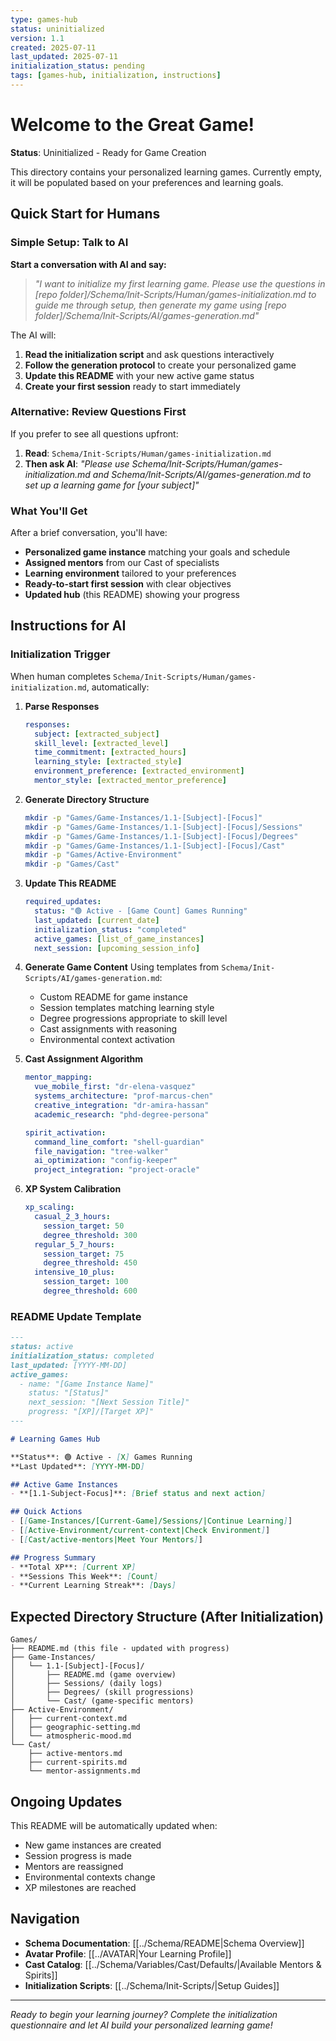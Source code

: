 ```yaml
---
type: games-hub
status: uninitialized
version: 1.1
created: 2025-07-11
last_updated: 2025-07-11
initialization_status: pending
tags: [games-hub, initialization, instructions]
---
```


# Welcome to the Great Game!

**Status**:  Uninitialized - Ready for Game Creation

This directory contains your personalized learning games. Currently empty, it will be populated based on your preferences and learning goals.

## Quick Start for Humans

### Simple Setup: Talk to AI

**Start a conversation with AI and say:**
> *"I want to initialize my first learning game. Please use the questions in [repo folder]/Schema/Init-Scripts/Human/games-initialization.md to guide me through setup, then generate my game using [repo folder]/Schema/Init-Scripts/AI/games-generation.md"*

The AI will:
1. **Read the initialization script** and ask questions interactively
2. **Follow the generation protocol** to create your personalized game
3. **Update this README** with your new active game status
4. **Create your first session** ready to start immediately

### Alternative: Review Questions First

If you prefer to see all questions upfront:
1. **Read**: `Schema/Init-Scripts/Human/games-initialization.md` 
2. **Then ask AI**: *"Please use Schema/Init-Scripts/Human/games-initialization.md and Schema/Init-Scripts/AI/games-generation.md to set up a learning game for [your subject]"*

### What You'll Get

After a brief conversation, you'll have:
- **Personalized game instance** matching your goals and schedule
- **Assigned mentors** from our Cast of specialists  
- **Learning environment** tailored to your preferences
- **Ready-to-start first session** with clear objectives
- **Updated hub** (this README) showing your progress

##  Instructions for AI

### Initialization Trigger
When human completes `Schema/Init-Scripts/Human/games-initialization.md`, automatically:

1. **Parse Responses**
   ```yaml
   responses:
     subject: [extracted_subject]
     skill_level: [extracted_level]
     time_commitment: [extracted_hours]
     learning_style: [extracted_style]
     environment_preference: [extracted_environment]
     mentor_style: [extracted_mentor_preference]
   ```

2. **Generate Directory Structure**
   ```bash
   mkdir -p "Games/Game-Instances/1.1-[Subject]-[Focus]"
   mkdir -p "Games/Game-Instances/1.1-[Subject]-[Focus]/Sessions"
   mkdir -p "Games/Game-Instances/1.1-[Subject]-[Focus]/Degrees"
   mkdir -p "Games/Game-Instances/1.1-[Subject]-[Focus]/Cast"
   mkdir -p "Games/Active-Environment"
   mkdir -p "Games/Cast"
   ```

3. **Update This README**
   ```yaml
   required_updates:
     status: "🟢 Active - [Game Count] Games Running"
     last_updated: [current_date]
     initialization_status: "completed"
     active_games: [list_of_game_instances]
     next_session: [upcoming_session_info]
   ```

4. **Generate Game Content**
   Using templates from `Schema/Init-Scripts/AI/games-generation.md`:
   - Custom README for game instance
   - Session templates matching learning style
   - Degree progressions appropriate to skill level
   - Cast assignments with reasoning
   - Environmental context activation

5. **Cast Assignment Algorithm**
   ```yaml
   mentor_mapping:
     vue_mobile_first: "dr-elena-vasquez"
     systems_architecture: "prof-marcus-chen"  
     creative_integration: "dr-amira-hassan"
     academic_research: "phd-degree-persona"
   
   spirit_activation:
     command_line_comfort: "shell-guardian"
     file_navigation: "tree-walker"
     ai_optimization: "config-keeper"
     project_integration: "project-oracle"
   ```

6. **XP System Calibration**
   ```yaml
   xp_scaling:
     casual_2_3_hours:
       session_target: 50
       degree_threshold: 300
     regular_5_7_hours:
       session_target: 75  
       degree_threshold: 450
     intensive_10_plus:
       session_target: 100
       degree_threshold: 600
   ```

### README Update Template
```markdown
---
status: active
initialization_status: completed
last_updated: [YYYY-MM-DD]
active_games: 
  - name: "[Game Instance Name]"
    status: "[Status]"
    next_session: "[Next Session Title]"
    progress: "[XP]/[Target XP]"
---

# Learning Games Hub

**Status**: 🟢 Active - [X] Games Running
**Last Updated**: [YYYY-MM-DD]

## Active Game Instances
- **[1.1-Subject-Focus]**: [Brief status and next action]

## Quick Actions
- [[Game-Instances/[Current-Game]/Sessions/|Continue Learning]]
- [[Active-Environment/current-context|Check Environment]]
- [[Cast/active-mentors|Meet Your Mentors]]

## Progress Summary
- **Total XP**: [Current XP]
- **Sessions This Week**: [Count]
- **Current Learning Streak**: [Days]
```

## Expected Directory Structure (After Initialization)

```
Games/
├── README.md (this file - updated with progress)
├── Game-Instances/
│   └── 1.1-[Subject]-[Focus]/
│       ├── README.md (game overview)
│       ├── Sessions/ (daily logs)
│       ├── Degrees/ (skill progressions)
│       └── Cast/ (game-specific mentors)
├── Active-Environment/
│   ├── current-context.md
│   ├── geographic-setting.md
│   └── atmospheric-mood.md
└── Cast/
    ├── active-mentors.md
    ├── current-spirits.md
    └── mentor-assignments.md
```

##  Ongoing Updates

This README will be automatically updated when:
- New game instances are created
- Session progress is made
- Mentors are reassigned
- Environmental contexts change
- XP milestones are reached

##  Navigation

- **Schema Documentation**: [[../Schema/README|Schema Overview]]
- **Avatar Profile**: [[../AVATAR|Your Learning Profile]]  
- **Cast Catalog**: [[../Schema/Variables/Cast/Defaults/|Available Mentors & Spirits]]
- **Initialization Scripts**: [[../Schema/Init-Scripts/|Setup Guides]]

---

*Ready to begin your learning journey? Complete the initialization questionnaire and let AI build your personalized learning game!*